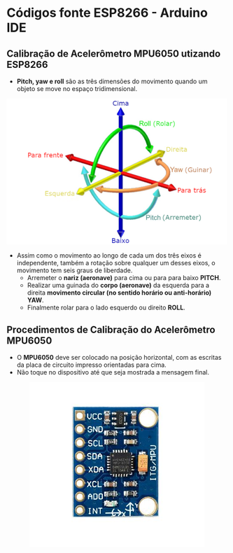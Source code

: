 
# Códigos fonte ESP8266 - Arduino IDE

Calibração de Acelerômetro MPU6050 utizando ESP8266
------

* **Pitch, yaw e roll** são as três dimensões do movimento quando um objeto se move no espaço tridimensional. 

<p align="center">
  <img src="../../../Imagens/6DOF_en.png" width="640">
</p>

* Assim como o movimento ao longo de cada um dos três eixos é independente, também a rotação sobre qualquer um desses eixos, o movimento tem seis graus de liberdade. 
  * Arremeter o **nariz (aeronave)** para cima ou para para baixo **PITCH**. 
  * Realizar uma guinada  do **corpo (aeronave)** da esquerda para a direita **movimento circular (no sentido horário ou anti-horário) YAW**.
  * Finalmente rolar para o lado esquerdo ou direito **ROLL**. 

Procedimentos de Calibração do Acelerômetro MPU6050
------
* O **MPU6050** deve ser colocado na posição horizontal, com as escritas da placa de circuito impresso orientadas para cima.
* Não toque no dispositivo até que seja mostrada a mensagem final.

<p align="center">
  <img src="../../../Imagens/MPU6050_opt.jpg">
</p>
